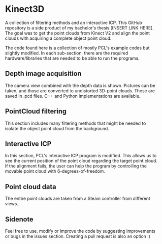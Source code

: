 # Kinect3D
A collection of filtering methods and an interactive ICP.
This GitHub repository is a side product of my bachelor's thesis [INSERT LINK  HERE]. The goal was to get the point clouds from Kinect V2 and align the point clouds with acquiring a complete object point cloud.

The code found here is a collection of mostly PCL's example codes but slightly modified.
In each sub-section, there are the required hardware/libraries that are needed to be able to run the programs.

## Depth image acquisition
The camera view combined with the depth data is shown. Pictures can be taken, and those are converted to undistorted 3D-point clouds. These are saved in .pcd files.
C++ and Python implementations are available.

## PointCloud filtering
This section includes many filtering methods that might be needed to isolate the object point cloud from the background.

## Interactive ICP
In this section, PCL's interactive ICP program is modified.
This allows us to see the current position of the point cloud regarding the target point cloud.
If the alignment fails, the user can help the program by controlling the movable point cloud with 6-degrees-of-freedom.

## Point cloud data
The entire point clouds are taken from a Steam controller from different views.

## Sidenote
Feel free to use, modify or improve the code by suggesting improvements or bugs in the issues section. Creating a pull request is also an option :)
